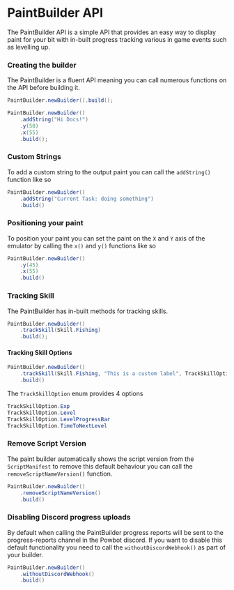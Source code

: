 # PaintBuilder API

The PaintBuilder API is a simple API that provides an easy way to display paint for your bit with in-built progress tracking various in game events such as levelling up.

### Creating the builder

The PaintBuilder is a fluent API meaning you can call numerous functions on the API before building it.

```java
PaintBuilder.newBuilder().build();
```

```java
PaintBuilder.newBuilder()
    .addString("Hi Docs!")
    .y(50)
    .x(55)
    .build();
```

### Custom Strings
To add a custom string to the output paint you can call the `addString()` function like so

```java
PaintBuilder.newBuilder()
    .addString("Current Task: doing something")
    .build()
```

### Positioning your paint
To position your paint you can set the paint on the `X` and `Y` axis of the emulator by calling the `x()` and `y()` functions like so

```java
PaintBuilder.newBuilder()
    .y(45)
    .x(55)
    .build()
```

### Tracking Skill

The PaintBuilder has in-built methods for tracking skills.

```java
PaintBuilder.newBuilder()
    .trackSkill(Skill.Fishing)
    .build();
```

#### Tracking Skill Options

```java
PaintBuilder.newBuilder()
    .trackSkill(Skill.Fishing, "This is a custom label", TrackSkillOption.Exp)
    .build()
```

The `TrackSkillOption` enum provides 4 options

```java
TrackSkillOption.Exp
TrackSkillOption.Level
TrackSkillOption.LevelProgressBar
TrackSkillOption.TimeToNextLevel
```

### Remove Script Version
The paint builder automatically shows the script version from the `ScriptManifest` to remove this default behaviour you can call the `removeScriptNameVersion()` function.

```java
PaintBuilder.newBuilder()
    .removeScriptNameVersion()
    .build()
```

### Disabling Discord progress uploads
By default when calling the PaintBuilder progress reports will be sent to the progress-reports channel in the Powbot discord. If you want to disable this default functionality you need to call the `withoutDiscordWebhook()` as part of your builder.

```java
PaintBuilder.newBuilder()
    .withoutDiscordWebhook()
    .build()
```